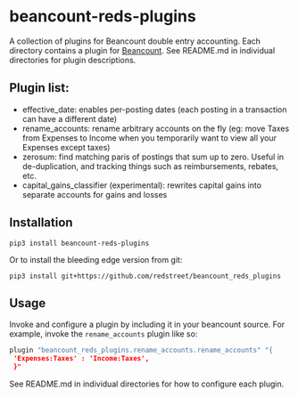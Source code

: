 # beancount-reds-plugins
A collection of plugins for Beancount double entry accounting. Each directory contains a
plugin for [Beancount](http://furius.ca/beancount/). See README.md in individual
directories for plugin descriptions.

## Plugin list:
- effective_date: enables per-posting dates (each posting in a transaction can have a
  different date)
- rename_accounts: rename arbitrary accounts on the fly (eg: move Taxes from Expenses to
  Income when you temporarily want to view all your Expenses except taxes)
- zerosum: find matching paris of postings that sum up to zero. Useful in
  de-duplication, and tracking things such as reimbursements, rebates, etc.
- capital_gains_classifier (experimental): rewrites capital gains into separate accounts
  for gains and losses

## Installation
`pip3 install beancount-reds-plugins`

Or to install the bleeding edge version from git:

`pip3 install git+https://github.com/redstreet/beancount_reds_plugins`

## Usage
Invoke and configure a plugin by including it in your beancount source. For example,
invoke the `rename_accounts` plugin like so:

```python
plugin "beancount_reds_plugins.rename_accounts.rename_accounts" "{
 'Expenses:Taxes' : 'Income:Taxes',
 }"
```
See README.md in individual directories for how to configure each plugin.
